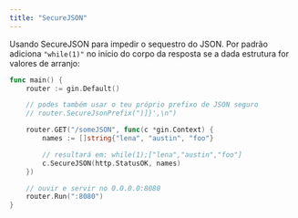 ```yaml
---
title: "SecureJSON"
---
```


Usando SecureJSON para impedir o sequestro do JSON. Por padrão adiciona `"while(1)"` no início do corpo da resposta se a dada estrutura for valores de arranjo:

```go
func main() {
	router := gin.Default()

	// podes também usar o teu próprio prefixo de JSON seguro
	// router.SecureJsonPrefix(")]}',\n")

	router.GET("/someJSON", func(c *gin.Context) {
		names := []string{"lena", "austin", "foo"}

		// resultará em: while(1);["lena","austin","foo"]
		c.SecureJSON(http.StatusOK, names)
	})

	// ouvir e servir no 0.0.0.0:8080
	router.Run(":8080")
}
```
